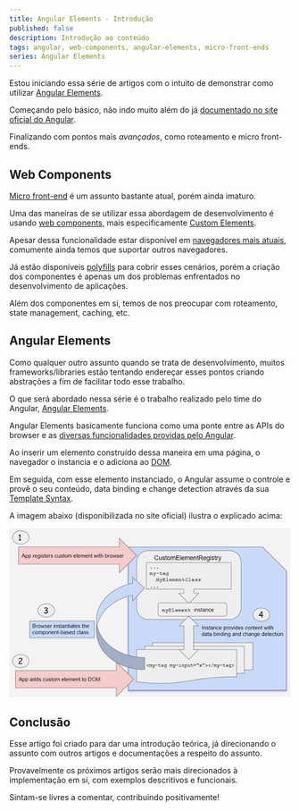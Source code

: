 ```yaml
---
title: Angular Elements - Introdução
published: false
description: Introdução ao conteúdo
tags: angular, web-components, angular-elements, micro-front-ends
series: Angular Elements
---
```


Estou iniciando essa série de artigos com o intuito de demonstrar como utilizar [Angular Elements](https://angular.io/guide/elements).

Começando pelo básico, não indo muito além do já [documentado no site oficial do Angular](https://angular.io/guide/elements).

Finalizando com pontos mais _avançados_, como roteamento e micro front-ends.

## Web Components

[Micro front-end](https://www.thoughtworks.com/radar/techniques/micro-frontends) é um assunto bastante atual, porém ainda imaturo.

Uma das maneiras de se utilizar essa abordagem de desenvolvimento é usando [web components](https://www.webcomponents.org/introduction), mais especificamente [Custom Elements](https://html.spec.whatwg.org/multipage/custom-elements.html).

Apesar dessa funcionalidade estar disponível em [navegadores mais atuais](https://caniuse.com/#feat=custom-elementsv1), comumente ainda temos que suportar outros navegadores.

Já estão disponíveis [polyfills](https://www.webcomponents.org/polyfills) para cobrir esses cenários, porém a criação dos componentes é apenas um dos problemas enfrentados no desenvolvimento de aplicações.

Além dos componentes em si, temos de nos preocupar com roteamento, state management, caching, etc.

## Angular Elements

Como qualquer outro assunto quando se trata de desenvolvimento, muitos frameworks/libraries estão tentando endereçar esses pontos criando abstrações a fim de facilitar todo esse trabalho.

O que será abordado nessa série é o trabalho realizado pelo time do Angular, [Angular Elements](https://angular.io/guide/elements).

Angular Elements basicamente funciona como uma ponte entre as APIs do browser e as [diversas funcionalidades providas pelo Angular](https://angular.io/features).

Ao inserir um elemento construído dessa maneira em uma página, o navegador o instancia e o adiciona ao [DOM](https://developer.mozilla.org/pt-BR/docs/DOM/Referencia_do_DOM).

Em seguida, com esse elemento instanciado, o Angular assume o controle e provê o seu conteúdo, data binding e change detection através da sua [Template Syntax](https://angular.io/guide/template-syntax#binding-syntax-an-overview).

A imagem abaixo (disponibilizada no site oficial) ilustra o explicado acima:

![Element Intantiation](images/element-instantiation.png)

## Conclusão

Esse artigo foi criado para dar uma introdução teórica, já direcionando o assunto com outros artigos e documentações a respeito do assunto.

Provavelmente os próximos artigos serão mais direcionados à implementação em si, com exemplos descritivos e funcionais.

Sintam-se livres a comentar, contribuindo positivamente!
